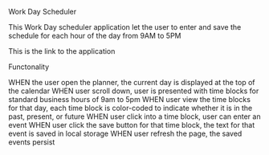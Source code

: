 Work Day Scheduler

This Work Day scheduler application let the user to enter and save the schedule for each hour of the day from 9AM to 5PM

This is the link to the application 

Functonality

WHEN the user open the planner, the current day is displayed at the top of the calendar
WHEN user scroll down, user is presented with time blocks for standard business hours of 9am to 5pm
WHEN user view the time blocks for that day, each time block is color-coded to indicate whether it is in the past, present, or future
WHEN user click into a time block, user can enter an event
WHEN user click the save button for that time block, the text for that event is saved in local storage
WHEN user refresh the page, the saved events persist



